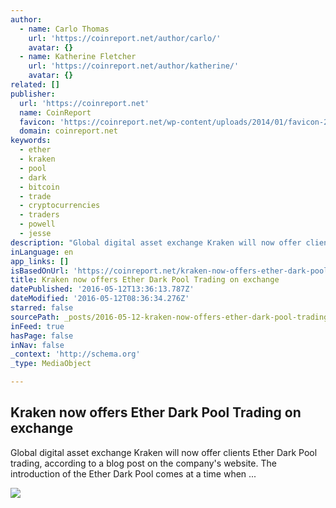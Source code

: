 ```yaml
---
author:
  - name: Carlo Thomas
    url: 'https://coinreport.net/author/carlo/'
    avatar: {}
  - name: Katherine Fletcher
    url: 'https://coinreport.net/author/katherine/'
    avatar: {}
related: []
publisher:
  url: 'https://coinreport.net'
  name: CoinReport
  favicon: 'https://coinreport.net/wp-content/uploads/2014/01/favicon-2.ico'
  domain: coinreport.net
keywords:
  - ether
  - kraken
  - pool
  - dark
  - bitcoin
  - trade
  - cryptocurrencies
  - traders
  - powell
  - jesse
description: "Global digital asset exchange Kraken will now offer clients Ether Dark Pool trading, according to a blog post on the company's website. The introduction of the Ether Dark Pool comes at a time when ..."
inLanguage: en
app_links: []
isBasedOnUrl: 'https://coinreport.net/kraken-now-offers-ether-dark-pool-trading-exchange/'
title: Kraken now offers Ether Dark Pool Trading on exchange
datePublished: '2016-05-12T13:36:13.787Z'
dateModified: '2016-05-12T08:36:34.276Z'
starred: false
sourcePath: _posts/2016-05-12-kraken-now-offers-ether-dark-pool-trading-on-exchange.md
inFeed: true
hasPage: false
inNav: false
_context: 'http://schema.org'
_type: MediaObject

---
```

<article style=""><h1>Kraken now offers Ether Dark Pool Trading on exchange</h1><p>Global digital asset exchange Kraken will now offer clients Ether Dark Pool trading, according to a blog post on the company's website. The introduction of the Ether Dark Pool comes at a time when ...</p><img src="https://coinreport.net/wp-content/uploads/2016/02/Kraken-logo-PROPERLY-SQUARED-150x150.png" /></article>